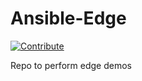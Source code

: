 # Ansible-Edge
[![Contribute](https://www.eclipse.org/che/contribute.svg)](https://devspaces.apps.hypershift.shadowman.dev/#https://github.com/shadowman-lab/Ansible-Edge)

Repo to perform edge demos
